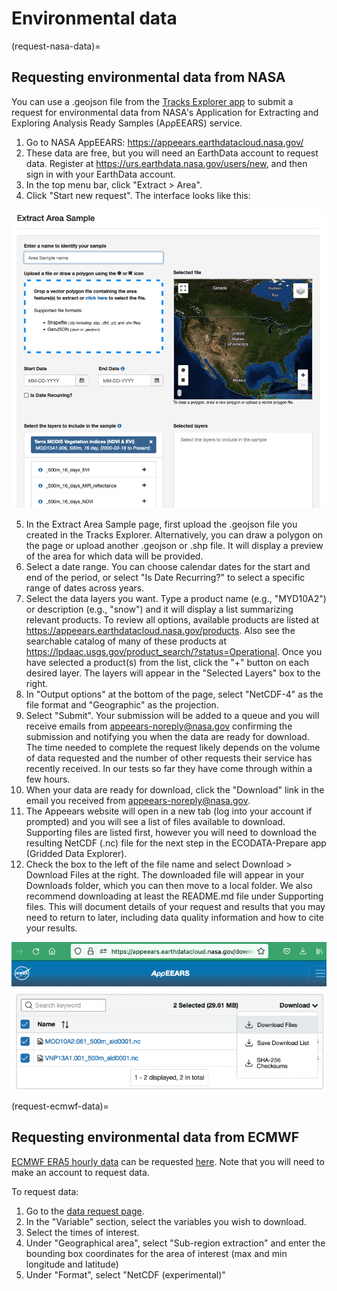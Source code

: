 # Environmental data

(request-nasa-data)=
## Requesting environmental data from NASA

You can use a .geojson file from the [Tracks Explorer app](user_guide/tracks_explorer) to submit a request for environmental data from NASA's Application for Extracting and Exploring Analysis Ready Samples (AρρEEARS) service.
1. Go to NASA AppEEARS: <https://appeears.earthdatacloud.nasa.gov/>
2. These data are free, but you will need an EarthData account to request data. Register at <https://urs.earthdata.nasa.gov/users/new>, and then sign in with your EarthData account.
3. In the top menu bar, click "Extract > Area".
4. Click "Start new request". The interface looks like this:

![appeears_area_sample](./images/appeears_area_sample.png)

5. In the Extract Area Sample page, first upload the .geojson file you created in the Tracks Explorer. Alternatively, you can draw a polygon on the page or upload another .geojson or .shp file. It will display a preview of the area for which data will be provided.
6. Select a date range. You can choose calendar dates for the start and end of the period, or select "Is Date Recurring?" to select a specific range of dates across years.
7. Select the data layers you want. Type a product name (e.g., "MYD10A2") or description (e.g., "snow") and it will display a list summarizing relevant products. To review all options, available products are listed at <https://appeears.earthdatacloud.nasa.gov/products>. Also see the searchable catalog of many of these products at <https://lpdaac.usgs.gov/product_search/?status=Operational>. Once you have selected a product(s) from the list, click the "+" button on each desired layer. The layers will appear in the "Selected Layers" box to the right.
8. In "Output options" at the bottom of the page, select "NetCDF-4" as the file format and "Geographic" as the projection.
9. Select "Submit". Your submission will be added to a queue and you will receive emails from appeears-noreply@nasa.gov confirming the submission and notifying you when the data are ready for download. The time needed to complete the request likely depends on the volume of data requested and the number of other requests their service has recently received. In our tests so far they have come through within a few hours.
10. When your data are ready for download, click the "Download" link in the email you received from appeears-noreply@nasa.gov.
11. The Appeears website will open in a new tab (log into your account if prompted) and you will see a list of files available to download. Supporting files are listed first, however you will need to download the resulting NetCDF (.nc) file for the next step in the ECODATA-Prepare app (Gridded Data Explorer).
12. Check the box to the left of the file name and select Download > Download Files at the right. The downloaded file will appear in your Downloads folder, which you can then move to a local folder. We also recommend downloading at least the README.md file under Supporting files. This will document details of your request and results that you may need to return to later, including data quality information and how to cite your results.

![appeears_download](./images/appeears_download.png)

(request-ecmwf-data)=
## Requesting environmental data from ECMWF

[ECMWF ERA5 hourly data]( https://cds.climate.copernicus.eu/cdsapp#!/dataset/reanalysis-era5-single-levels) can be requested [here](https://cds.climate.copernicus.eu/cdsapp#!/dataset/reanalysis-era5-single-levels?tab=form). Note that you will need to make an account to request data.

To request data:
1. Go to the [data request page](https://cds.climate.copernicus.eu/cdsapp#!/dataset/reanalysis-era5-single-levels?tab=form).
2. In the "Variable" section, select the variables you wish to download.
3. Select the times of interest.
4. Under "Geographical area", select "Sub-region extraction" and enter the bounding box coordinates for the area of interest (max and min longitude and latitude)
5. Under "Format", select "NetCDF (experimental)"